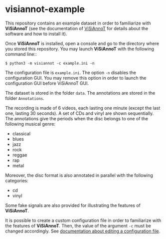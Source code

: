 # visiannot-example

This repository contains an example dataset in order to familiarize with **ViSiAnnoT** (see the documentation of [ViSiAnnoT](https://visiannot.readthedocs.io/en/latest/index.html) for details about the software and how to install it).

Once **ViSiAnnoT** is installed, open a console and go to the directory where you stored this repository. You may launch **ViSiAnnoT** with the following command line::

    $ python3 -m visiannot -c example.ini -n

The configuration file is ``example.ini``. The option ``-n`` disables the configuration GUI. You may remove this option in order to launch the configuration GUI before ViSiAnnoT GUI.

The dataset is stored in the folder ``data``. The annotations are stored in the folder ``Annotations``.

The recording is made of 6 videos, each lasting one minute (except the last one, lasting 30 seconds). A set of CDs and vinyl are shown sequentially. The annotations give the periods when the disc belongs to one of the following musical genre:

- classical
- blues
- jazz
- rock
- reggae
- rap
- metal

Moreover, the disc format is also annotated in parallel with the following categories:

- cd
- vinyl

Some fake signals are also provided for illustrating the features of **ViSiAnnoT**.

It is possible to create a custom configuration file in order to familiarize with the features of **ViSiAnnoT**. Then, the value of the argument ``-c`` must be changed accordingly. See [documentation about editing a configuration file](https://visiannot.readthedocs.io/en/latest/userguide-configuration.html#editing-a-configuration-file).

